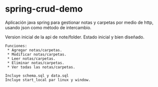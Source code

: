 # spring-crud-demo
Aplicación java spring para gestionar notas y carpetas por medio de http, usando json como método de intercambio.

Version inicial de la api de note/folder.
    Estado inicial y bien diseñado.
    
    Funciones:
     * Agregar notas/carpetas.
     * Modificar notas/carpetas.
     * Leer notas/carpetas.
     * Eliminar notas/carpetas.
     * Ver todas las notas/carpetas.
    
    Incluye schema.sql y data.sql
    Incluye start_local par linux y window.